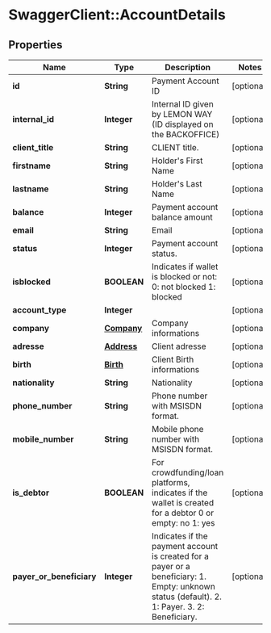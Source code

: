 # SwaggerClient::AccountDetails

## Properties
Name | Type | Description | Notes
------------ | ------------- | ------------- | -------------
**id** | **String** | Payment Account ID | [optional] 
**internal_id** | **Integer** | Internal ID given by LEMON WAY (ID displayed on the BACKOFFICE) | [optional] 
**client_title** | **String** | CLIENT title. | [optional] 
**firstname** | **String** | Holder&#39;s First Name | [optional] 
**lastname** | **String** | Holder&#39;s Last Name | [optional] 
**balance** | **Integer** | Payment account balance amount | [optional] 
**email** | **String** | Email | [optional] 
**status** | **Integer** | Payment account status. | [optional] 
**isblocked** | **BOOLEAN** | Indicates if wallet is blocked or not:  0: not blocked  1: blocked | [optional] 
**account_type** | **Integer** |  | [optional] 
**company** | [**Company**](Company.md) | Company informations | [optional] 
**adresse** | [**Address**](Address.md) | Client adresse | [optional] 
**birth** | [**Birth**](Birth.md) | Client Birth informations | [optional] 
**nationality** | **String** | Nationality | [optional] 
**phone_number** | **String** | Phone number with MSISDN format. | [optional] 
**mobile_number** | **String** | Mobile phone number with MSISDN format. | [optional] 
**is_debtor** | **BOOLEAN** | For crowdfunding/loan platforms, indicates if the wallet is created for a debtor   0 or empty: no  1: yes | [optional] 
**payer_or_beneficiary** | **Integer** | Indicates if the payment account is created for a payer or a beneficiary:  1. Empty: unknown status (default).  2. 1: Payer.  3. 2: Beneficiary. | [optional] 


